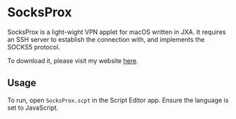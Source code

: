 # SocksProx
SocksProx is a light-wight VPN applet for macOS written in JXA. It requires an
SSH server to establish the connection with, and implements the SOCKS5 protocol.

To download it, please visit my website
[here](https://scratchbook.heliomass.com/socksprox).

## Usage
To run, open `SocksProx.scpt` in the Script Editor app. Ensure the language is
set to JavaScript.
